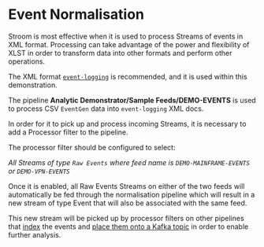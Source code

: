 # Event Normalisation
Stroom is most effective when it is used to process Streams of events in XML format.
Processing can take advantage of the power and flexibility of XLST in order to transform data into other formats and
perform other operations.

The XML format [`event-logging`](https://github.com/gchq/event-logging-schema) is recommended, and it is used within this
demonstration.

The pipeline **Analytic Demonstrator/Sample Feeds/DEMO-EVENTS** is used to process CSV `EventGen` data into `event-logging` XML docs.

In order for it to pick up and process incoming Streams, it is necessary to add a Processor filter to the pipeline.

The processor filter should be configured to select:
 
 *All Streams of type `Raw Events` where feed name is `DEMO-MAINFRAME-EVENTS` or `DEMO-VPN-EVENTS`*
 
 Once it is enabled, all Raw Events Streams on either of the two feeds will automatically be fed through the normalisation pipeline
 which will result in a new stream of type Event that will also be associated with the same feed.
 
This new stream will be picked up by processor filters on other pipelines that [index](indexing.md) the events and
[place them onto a Kafka topic](kafkaproducer.md) in order to enable further analysis.